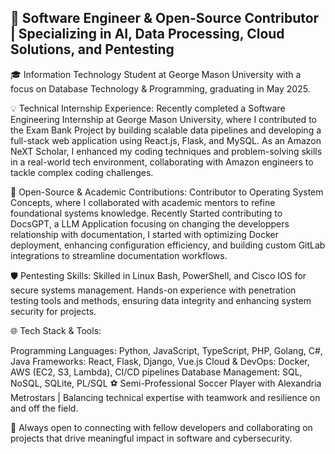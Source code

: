 ## 🚀 Software Engineer & Open-Source Contributor | Specializing in AI, Data Processing, Cloud Solutions, and Pentesting

🎓 Information Technology Student at George Mason University with a focus on Database Technology & Programming, graduating in May 2025.

💡 Technical Internship Experience: Recently completed a Software Engineering Internship at George Mason University, where I contributed to the Exam Bank Project by building scalable data pipelines and developing a full-stack web application using React.js, Flask, and MySQL. As an Amazon NeXT Scholar, I enhanced my coding techniques and problem-solving skills in a real-world tech environment, collaborating with Amazon engineers to tackle complex coding challenges.

🔧 Open-Source & Academic Contributions: Contributor to Operating System Concepts, where I collaborated with academic mentors to refine foundational systems knowledge. Recently Started contributing to DocsGPT, a LLM Application focusing on changing the developpers relationship with documentation, I started with optimizing Docker deployment, enhancing configuration efficiency, and building custom GitLab integrations to streamline documentation workflows.

🛡️ Pentesting Skills: Skilled in Linux Bash, PowerShell, and Cisco IOS for secure systems management. Hands-on experience with penetration testing tools and methods, ensuring data integrity and enhancing system security for projects.

🌐 Tech Stack & Tools:

Programming Languages: Python, JavaScript, TypeScript, PHP, Golang, C#, Java
Frameworks: React, Flask, Django, Vue.js
Cloud & DevOps: Docker, AWS (EC2, S3, Lambda), CI/CD pipelines
Database Management: SQL, NoSQL, SQLite, PL/SQL
⚽ Semi-Professional Soccer Player with Alexandria Metrostars | Balancing technical expertise with teamwork and resilience on and off the field.

🔗 Always open to connecting with fellow developers and collaborating on projects that drive meaningful impact in software and cybersecurity.

<!--
**Charlesnorris509/Charlesnorris509** is a ✨ _special_ ✨ repository because its `README.md` (this file) appears on your GitHub profile.

Here are some ideas to get you started:

- 🔭 I’m currently working on ...
- 🌱 I’m currently learning ...
- 👯 I’m looking to collaborate on ...
- 🤔 I’m looking for help with ...
- 💬 Ask me about ...
- 📫 How to reach me: ...
- 😄 Pronouns: ...
- ⚡ Fun fact: ...
-->
